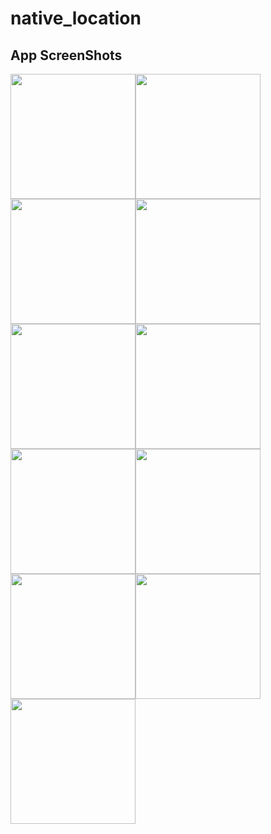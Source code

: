 # native_location
 
## App ScreenShots
<image src='src/1.png' width=200><image src='src/3.png' width=200><image src='src/4.png' width=200><image src='src/5.png' width=200><image src='src/6.png' width=200><image src='src/7.png' width=200><image src='src/8.png' width=200><image src='src/9.png' width=200><image src='src/10.png' width=200><image src='src/11.png' width=200><image src='src/12.png' width=200>
